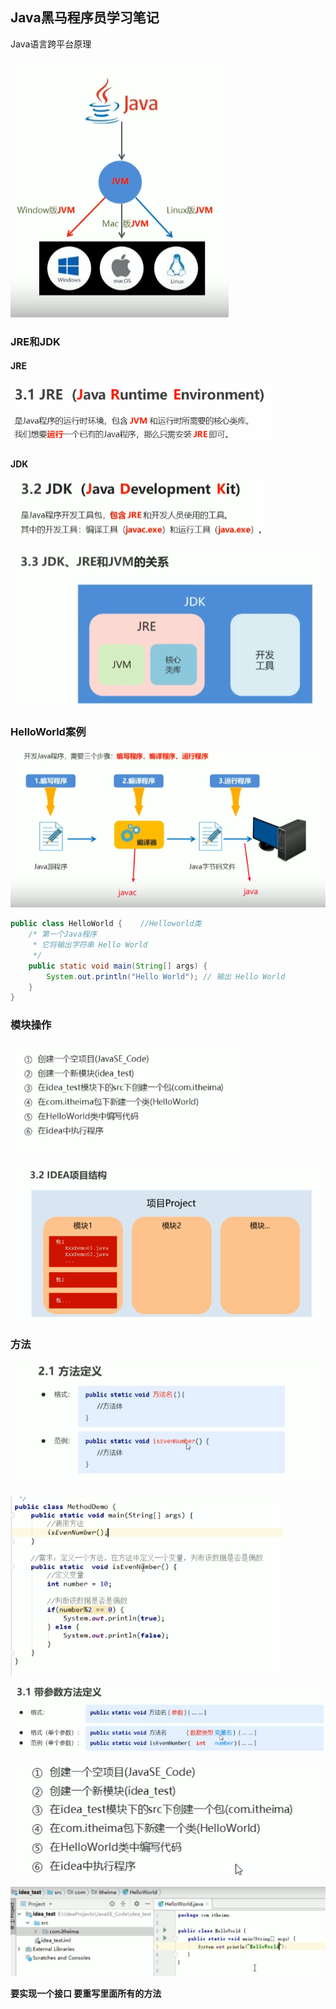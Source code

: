 ## Java黑马程序员学习笔记

Java语言跨平台原理

![image-20220525202640761](java黑马程序员学习笔记.assets/image-20220525202640761.png)

### JRE和JDK

#### 	JRE

![image-20220525202912464](java黑马程序员学习笔记.assets/image-20220525202912464.png)

#### 	JDK

![image-20220525202929865](java黑马程序员学习笔记.assets/image-20220525202929865.png)

![image-20220525203002568](java黑马程序员学习笔记.assets/image-20220525203002568.png)

### HelloWorld案例

![image-20220525203252114](java黑马程序员学习笔记.assets/image-20220525203252114.png)

```java
public class HelloWorld {    //Helloworld类
    /* 第一个Java程序
     * 它将输出字符串 Hello World
     */
    public static void main(String[] args) {
        System.out.println("Hello World"); // 输出 Hello World
    }
}
```

### 模块操作

![image-20220525205737666](java黑马程序员学习笔记.assets/image-20220525205737666.png)

![image-20220525205834011](java黑马程序员学习笔记.assets/image-20220525205834011.png)

### 方法

![image-20220525205004307](java黑马程序员学习笔记.assets/image-20220525205004307.png)

![image-20220525210153299](java黑马程序员学习笔记.assets/image-20220525210153299.png)

![image-20220525210250075](java黑马程序员学习笔记.assets/image-20220525210250075.png)



![image-20220530202149848](java黑马程序员学习笔记.assets/image-20220530202149848.png)



![image-20220530202613318](java黑马程序员学习笔记.assets/image-20220530202613318.png)



**要实现一个接口 要重写里面所有的方法**











































































































































































